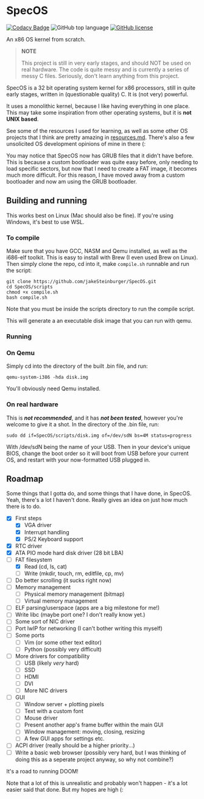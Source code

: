 # SpecOS
[![Codacy Badge](https://app.codacy.com/project/badge/Grade/ddef159bc34148e4a89d2a600e9b61e5)](https://app.codacy.com/gh/jakeSteinburger/SpecOS/dashboard?utm_source=gh&utm_medium=referral&utm_content=&utm_campaign=Badge_grade)
![GitHub top language](https://img.shields.io/github/languages/top/jakeSteinburger/SpecOS?logo=c&label=)
[![GitHub license](https://img.shields.io/github/license/jakeSteinburger/SpecOS)](https://github.com/jakeSteinburger/SpecOS/blob/main/LICENSE)

An x86 OS kernel from scratch.

> **NOTE**
> 
> This project is still in very early stages, and should NOT be used on real hardware. The code is quite messy and is currently a series of messy C files. Seriously, don't learn anything from this project.

SpecOS is a 32 bit operating system kernel for x86 processors, still in quite early stages, written in (questionable quality) C. It is (not very) powerful.

It uses a monolithic kernel, because I like having everything in one place. This may take some inspiration from other operating systems, but it is **not UNIX based**. 

See some of the resources I used for learning, as well as some other OS projects that I think are pretty amazing in [resources.md](https://github.com/jakeSteinburger/SpecOS/blob/main/resources.md). There's also a few unsolicited OS development opinions of mine in there (:

You may notice that SpecOS now has GRUB files that it didn't have before. This is because a custom bootloader was quite easy before, only needing to load specific sectors, but now that I need to create a FAT image, it becomes much more difficult. For this reason, I have moved away from a custom bootloader and now am using the GRUB bootloader.

## Building and running
This works best on Linux (Mac should also be fine). If you're using Windows, it's best to use WSL.
### To compile
Make sure that you have GCC, NASM and Qemu installed, as well as the i686-elf toolkit. This is easy to install with Brew (I even used Brew on Linux). Then simply clone the repo, cd into it, make `compile.sh` runnable and run the script:
```
git clone https://github.com/jakeSteinburger/SpecOS.git
cd SpecOS/scripts
chmod +x compile.sh
bash compile.sh
```
Note that you must be inside the scripts directory to run the compile script.

This will generate a an executable disk image that you can run with qemu.
### Running
### On Qemu
Simply cd into the directory of the built .bin file, and run:
```
qemu-system-i386 -hda disk.img
```
You'll obviously need Qemu installed.

### On real hardware
This is ***not recommended***, and it has ***not been tested***, however you're welcome to give it a shot. In the directory of the .bin file, run:

```
sudo dd if=SpecOS/scripts/disk.img of=/dev/sdN bs=4M status=progress
```

With /dev/sdN being the name of your USB. Then in your device's unique BIOS, change the boot order so it will boot from USB before your current OS, and restart with your now-formatted USB plugged in.

## Roadmap
Some things that I gotta do, and some things that I have done, in SpecOS. Yeah, there's a lot I haven't done. Really gives an idea on just how much there is to do.
- [X] First steps
  - [X] VGA driver
  - [X] Interrupt handling
  - [X] PS/2 Keyboard support
- [X] RTC driver
- [X] ATA PIO mode hard disk driver (28 bit LBA)
- [ ] FAT filesystem
  - [X] Read (cd, ls, cat)
  - [ ] Write (mkdir, touch, rm, editfile, cp, mv)
- [ ] Do better scrolling (it sucks right now)
- [ ] Memory management
  - [ ] Physical memory management (bitmap)
  - [ ] Virtual memory management
- [ ] ELF parsing/userspace (apps are a big milestone for me!)
- [ ] Write libc (maybe port one? I don't really know yet.)
- [ ] Some sort of NIC driver
- [ ] Port lwIP for networking (I can't bother writing this myself)
- [ ] Some ports
  - [ ] Vim (or some other text editor)
  - [ ] Python (possibly very difficult)
- [ ] More drivers for compatibility
  - [ ] USB (likely *very* hard)
  - [ ] SSD
  - [ ] HDMI
  - [ ] DVI
  - [ ]  More NIC drivers
- [ ] GUI
  - [ ] Window server + plotting pixels
  - [ ] Text with a custom font
  - [ ] Mouse driver
  - [ ] Present another app's frame buffer within the main GUI
  - [ ] Window management: moving, closing, resizing
  - [ ] A few GUI apps for settings etc.
- [ ] ACPI driver (really should be a higher priority...)
- [ ] Write a basic web browser (possibly very hard, but I was thinking of doing this as a seperate project anyway, so why not combine?)

It's a road to running DOOM!

Note that a lot of this is unrealistic and probably won't happen - it's a lot easier said that done. But my hopes are high (:
